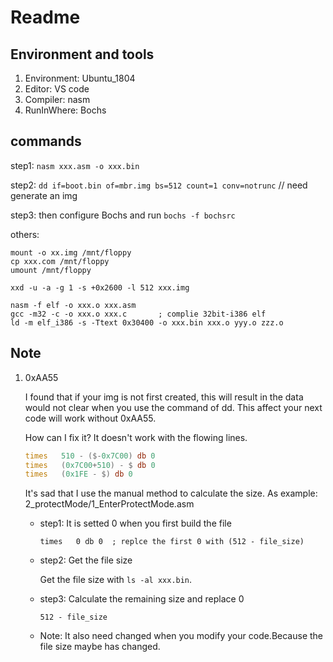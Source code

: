 # Readme

## Environment and tools

1. Environment: Ubuntu_1804
2. Editor: VS code
3. Compiler: nasm
4. RunInWhere: Bochs

## commands

step1: `nasm xxx.asm -o xxx.bin`

step2: `dd if=boot.bin of=mbr.img bs=512 count=1 conv=notrunc`  // need generate an img

step3: then configure Bochs and run `bochs -f bochsrc`

others:

```shell
mount -o xx.img /mnt/floppy
cp xxx.com /mnt/floppy
umount /mnt/floppy

xxd -u -a -g 1 -s +0x2600 -l 512 xxx.img

nasm -f elf -o xxx.o xxx.asm
gcc -m32 -c -o xxx.o xxx.c       ; complie 32bit-i386 elf
ld -m elf_i386 -s -Ttext 0x30400 -o xxx.bin xxx.o yyy.o zzz.o
```

## Note

1. 0xAA55

   I found that if your img is not first created, this will result in the data would not clear when you use the command of dd.
   This affect your next code will work without 0xAA55.

   How can I fix it? It doesn't work with the flowing lines.

   ```asm
   times   510 - ($-0x7C00) db 0
   times   (0x7C00+510) - $ db 0
   times   (0x1FE - $) db 0
   ```

   It's sad that I use the manual method to calculate the size.
   As example: 2_protectMode/1_EnterProtectMode.asm

   * step1: It is setted 0 when you first build the file

      `times   0 db 0  ; replce the first 0 with (512 - file_size)`

   * step2: Get the file size

      Get the file size with `ls -al xxx.bin`.

   * step3: Calculate the remaining size and replace 0

      `512 - file_size`

   * Note: It also need changed when you modify your code.Because the file size maybe has changed.
